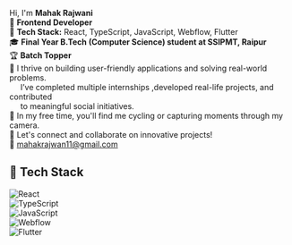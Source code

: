 
Hi, I'm **Mahak Rajwani**  
🚀 **Frontend Developer**  
🔧 **Tech Stack:** React, TypeScript, JavaScript, Webflow, Flutter  
🎓 **Final Year B.Tech (Computer Science) student at SSIPMT, Raipur**  
🏆 **Batch Topper**  
🌱 I thrive on building user-friendly applications and solving real-world problems.   
&nbsp;&nbsp;&nbsp;&nbsp;  I’ve completed multiple internships ,developed real-life projects, and contributed  
&nbsp;&nbsp;&nbsp;&nbsp;  to meaningful social initiatives.   
📸 In my free time, you'll find me cycling or capturing moments through my camera.  
🔗 Let's connect and collaborate on innovative projects!  
📧 mahakrajwan11@gmail.com  
## 🔧 Tech Stack
![React](https://img.shields.io/badge/-React-61DAFB?logo=react&logoColor=white&style=flat)  
![TypeScript](https://img.shields.io/badge/-TypeScript-3178C6?logo=typescript&logoColor=white&style=flat)  
![JavaScript](https://img.shields.io/badge/-JavaScript-F7DF1E?logo=javascript&logoColor=black&style=flat)  
![Webflow](https://img.shields.io/badge/-Webflow-4353FF?logo=webflow&logoColor=white&style=flat)  
![Flutter](https://img.shields.io/badge/-Flutter-02569B?logo=flutter&logoColor=white&style=flat)
